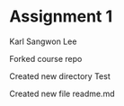 # Assignment 1

Karl Sangwon Lee

Forked course repo

Created new directory Test

Created new file readme.md


